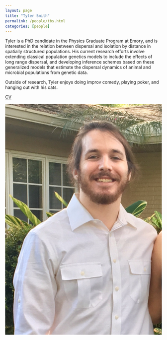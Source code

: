 ```yaml
---
layout: page
title: "Tyler Smith"
permalink: /people/tbs.html
categories: [people]
---
```


Tyler is a PhD candidate in the Physics Graduate Program at Emory, and is interested in the relation between dispersal and isolation by distance in spatially structured populations.  His current research efforts involve extending classical population genetics models to include the effects of long range dispersal, and developing inference schemes based on these generalized models that estimate the dispersal dynamics of animal and microbial populations from genetic data.  

Outside of research, Tyler enjoys doing improv comedy, playing poker, and hanging out with his cats.

[CV](/people/cv_tbs.pdf)

![Tyler Smith](/images/TylerS.jpg)
